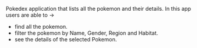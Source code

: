 Pokedex application that lists all the pokemon and their details. 
In this app users are able to -> 
* find all the pokemon.
* filter the pokemon by Name, Gender, Region and Habitat.
* see the details of the selected Pokemon.
